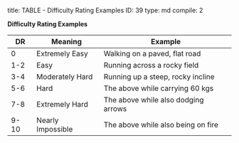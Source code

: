 title:          TABLE - Difficulty Rating Examples
ID:             39
type:           md
compile:        2


**Difficulty Rating Examples**

| DR	| Meaning			| Example				|
| -------- | -------------------------------| ----------------------------------------- |
| 0	| Extremely Easy		| Walking on a paved, flat road		|
| 1-2	| Easy			| Running across a rocky field		|
| 3-4	| Moderately Hard		| Running up a steep, rocky incline	|
| 5-6	| Hard			| The above while carrying 60 kgs		|
| 7-8	| Extremely Hard		| The above while also dodging arrows	|
| 9-10	| Nearly Impossible		| The above while also being on fire	|